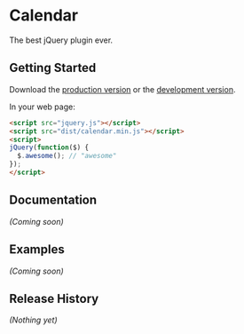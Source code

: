 # Calendar

The best jQuery plugin ever.

## Getting Started
Download the [production version][min] or the [development version][max].

[min]: https://raw.github.com/panxuepeng/calendar/master/dist/calendar.min.js
[max]: https://raw.github.com/panxuepeng/calendar/master/dist/calendar.js

In your web page:

```html
<script src="jquery.js"></script>
<script src="dist/calendar.min.js"></script>
<script>
jQuery(function($) {
  $.awesome(); // "awesome"
});
</script>
```

## Documentation
_(Coming soon)_

## Examples
_(Coming soon)_

## Release History
_(Nothing yet)_
